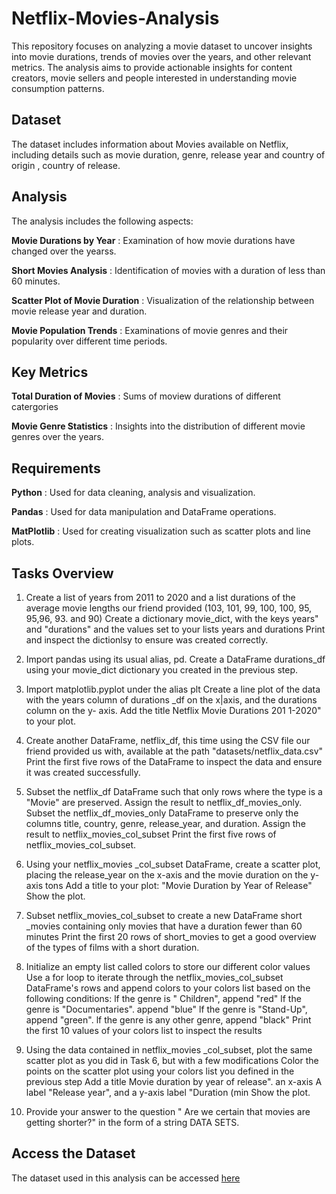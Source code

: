 # Netflix-Movies-Analysis
This repository focuses on analyzing a movie dataset to uncover insights into movie durations, trends of movies over the years, and other relevant metrics. The analysis aims to provide actionable insights for content creators, movie sellers and people interested in understanding movie consumption patterns.

## Dataset
The dataset includes information about  Movies available on Netflix, including details such as movie duration, genre, release year and country of origin , country of release.

## Analysis
The analysis includes the following aspects:

**Movie Durations by Year** : Examination of how movie durations have changed over the yearss.

**Short Movies Analysis** : Identification of movies with a duration of less than 60 minutes.

**Scatter Plot of Movie Duration** : Visualization of the relationship between movie release year and duration.

**Movie Population Trends** : Examinations of movie genres and their popularity over different time periods.

## Key Metrics

**Total Duration of Movies** :  Sums of moview durations of different catergories

**Movie Genre Statistics** : Insights into the distribution of different movie genres over the years. 

## Requirements

**Python** : Used for data cleaning, analysis and visualization.

**Pandas** : Used for data manipulation and DataFrame operations.

**MatPlotlib** : Used for creating visualization such as scatter plots and line plots.

## Tasks Overview
1. Create a list of years from 2011 to 2020 and a list durations of the average movie lengths our friend provided 
(103, 101, 99, 100, 100, 95, 95,96, 93. and 90) Create a dictionary movie_dict, with the keys years" and "durations"
 and the values set to your lists years and durations Print and inspect the dictionlsy to ensure was created correctly.

2. Import pandas using its usual alias, pd. 
Create  a DataFrame durations_df using your movie_dict dictionary you created in the previous step.

3. Import matplotlib.pyplot under the alias plt 
Create a line plot of the data with the years column of durations _df on the x|axis, and the durations column on the y- axis.
 Add the title Netflix Movie Durations 201 1-2020" to your plot.

4. Create another DataFrame, netflix_df, this time using the CSV file our friend provided us with, 
available at the path "datasets/netflix_data.csv" Print the first five rows of the DataFrame to inspect the data 
and ensure it was created successfully.

5. Subset the netflix_df DataFrame such that only rows where the type is a "Movie" are preserved. 
Assign the result to netflix_df_movies_only. Subset the netflix_df_movies_only DataFrame to preserve only the columns 
title, country, genre, release_year, and duration. Assign the result to netflix_movies_col_subset 
Print the first five rows of netflix_movies_col_subset.

6. Using your netflix_movies _col_subset DataFrame, create a scatter plot, placing the release_year on the x-axis 
and the movie duration on the y-axis tons Add a title to your plot: "Movie Duration by Year of Release" Show the plot.

7. Subset netflix_movies_col_subset to create a new DataFrame short _movies containing only movies that have a duration 
fewer than 60 minutes Print the first 20 rows of short_movies to get a good overview of the types of films with a short duration.

8. Initialize an empty list called colors to store our different color values Use a for loop to iterate through 
the netflix_movies_col_subset DataFrame's rows and append colors to your colors list based on the following conditions: 
lf the genre is " Children", append "red" 
lf the genre is "Documentaries". append "blue" 
lf the genre is "Stand-Up", append "green".
lf the genre is any other genre, append "black"
Print the first 10 values of your colors list to inspect the results

9. Using the data contained in netflix_movies _col_subset, plot the same scatter plot 
as you did in Task 6, but with a few modifications 
Color the points on the scatter plot using your colors list you defined in the previous step 
Add a title Movie duration by year of release". an x-axis A label "Release year", 
and a y-axis label "Duration (min Show the plot.

10. Provide your answer to the question " Are we certain that movies are getting shorter?" in the form of a string DATA SETS.


## Access the Dataset
The dataset used in this analysis can be accessed [here](https://drive.google.com/drive/folders/1HzNqeUsQSO9-dUPr7KrTkTqIjIs9sae4?usp=drive_link)
